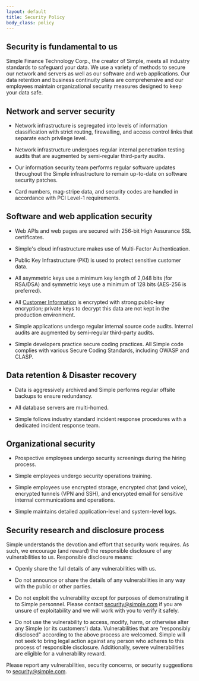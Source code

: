 ```yaml
---
layout: default
title: Security Policy
body_class: policy
---
```


## Security is fundamental to us

Simple Finance Technology Corp., the creator of Simple, meets all industry standards to safeguard your data. We use a variety of methods to secure our network and servers as well as our software and web applications. Our data retention and business continuity plans are comprehensive and our employees maintain organizational security measures designed to keep your data safe.

## Network and server security

- Network infrastructure is segregated into levels of information classification with strict routing, firewalling, and access control links that separate each privilege level.

- Network infrastructure undergoes regular internal penetration testing audits that are augmented by semi-regular third-party audits.

- Our information security team performs regular software updates throughout the Simple infrastructure to remain up-to-date on software security patches.

- Card numbers, mag-stripe data, and security codes are handled in accordance with PCI Level-1 requirements.


## Software and web application security

- Web APIs and web pages are secured with 256-bit High Assurance SSL certificates.

- Simple's cloud infrastructure makes use of Multi-Factor Authentication.

- Public Key Infrastructure (PKI) is used to protect sensitive customer data.

- All asymmetric keys use a minimum key length of 2,048 bits (for RSA/DSA) and symmetric keys use a minimum of 128 bits (AES-256 is preferred).

- All [Customer Information](https://banksimple.com/policies/privacy/) is encrypted with strong public-key encryption; private keys to decrypt this data are not kept in the production environment.

- Simple applications undergo regular internal source code audits. Internal audits are augmented by semi-regular third-party audits.

- Simple developers practice secure coding practices. All Simple code complies with various Secure Coding Standards, including OWASP and CLASP.



## Data retention & Disaster recovery

- Data is aggressively archived and Simple performs regular offsite backups to ensure redundancy.

- All database servers are multi-homed.

- Simple follows industry standard incident response procedures with a dedicated incident response team.



## Organizational security

- Prospective employees undergo security screenings during the hiring process.

- Simple employees undergo security operations training.

- Simple employees use encrypted storage, encrypted chat (and voice), encrypted tunnels (VPN and SSH), and encrypted email for sensitive internal communications and operations.

- Simple maintains detailed application-level and system-level logs.



## Security research and disclosure process

Simple understands the devotion and effort that security work requires. As such, we encourage (and reward) the responsible disclosure of any vulnerabilities to us. Responsible disclosure means:

- Openly share the full details of any vulnerabilities with us.

- Do not announce or share the details of any vulnerabilities in any way with the public or other parties.

- Do not exploit the vulnerability except for purposes of demonstrating it to Simple personnel. Please contact [security@simple.com](mailto:security@simple.com) if you are unsure of exploitability and we will work with you to verify it safely.

- Do not use the vulnerability to access, modify, harm, or otherwise alter any Simple (or its customers') data.
Vulnerabilities that are "responsibly disclosed" according to the above process are welcomed. Simple will not seek to bring legal action against any person who adheres to this process of responsible disclosure. Additionally, severe vulnerabilities are eligible for a vulnerability reward.

Please report any vulnerabilities, security concerns, or security suggestions to [security@simple.com](mailto:security@simple.com).
